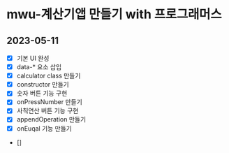 # mwu-계산기앱 만들기 with 프로그래머스

## 2023-05-11 
- [x] 기본 UI 완성
- [x] data-* 요소 삽입
- [x] calculator class 만들기
- [x] constructor 만들기
- [x] 숫자 버튼 기능 구현 
- [x] onPressNumber 만들기
- [x] 사칙연산 버튼 기능 구현
- [x] appendOperation 만들기
- [x] onEuqal 기능 만들기
- []